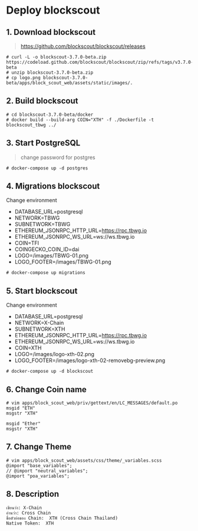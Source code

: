 # Deploy blockscout

## 1. Download blockscout
> https://github.com/blockscout/blockscout/releases
```
# curl -L -o blockscout-3.7.0-beta.zip https://codeload.github.com/blockscout/blockscout/zip/refs/tags/v3.7.0-beta
# unzip blockscout-3.7.0-beta.zip
# cp logo.png blockscout-3.7.0-beta/apps/block_scout_web/assets/static/images/.
```

## 2. Build blockscout
```
# cd blockscout-3.7.0-beta/docker
# docker build --build-arg COIN="XTH" -f ./Dockerfile -t blockscout_tbwg ../
```

## 3. Start PostgreSQL
> change password for postgres

```
# docker-compose up -d postgres
```

## 4. Migrations blockscout
Change environment 
- DATABASE_URL=postgresql
- NETWORK=TBWG
- SUBNETWORK=TBWG
- ETHEREUM_JSONRPC_HTTP_URL=https://rpc.tbwg.io
- ETHEREUM_JSONRPC_WS_URL=ws://ws.tbwg.io
- COIN=TFI
- COINGECKO_COIN_ID=dai
- LOGO=/images/TBWG-01.png
- LOGO_FOOTER=/images/TBWG-01.png

```
# docker-compose up migrations
```

## 5. Start blockscout
Change environment                             
- DATABASE_URL=postgresql                      
- NETWORK=X-Chain                                 
- SUBNETWORK=XTH                              
- ETHEREUM_JSONRPC_HTTP_URL=https://rpc.tbwg.io
- ETHEREUM_JSONRPC_WS_URL=ws://ws.tbwg.io      
- COIN=XTH                                                            
- LOGO=/images/logo-xth-02.png                     
- LOGO_FOOTER=/images/logo-xth-02-removebg-preview.png              

```
# docker-compose up -d blockscout
```

## 6. Change Coin name
```
# vim apps/block_scout_web/priv/gettext/en/LC_MESSAGES/default.po
msgid "ETH"
msgstr "XTH"

msgid "Ether"
msgstr "XTH" 
```

## 7. Change Theme
```
# vim apps/block_scout_web/assets/css/theme/_variables.scss
@import "base_variables";
// @import "neutral_variables";
@import "poa_variables";
```

## 8. Description
```
เขียนว่า: X-Chain
อ่านว่า: Cross Chain
ชื่อตัวย่อของ Chain:  XTH (Cross Chain Thailand)
Native Token:  XTH
```
